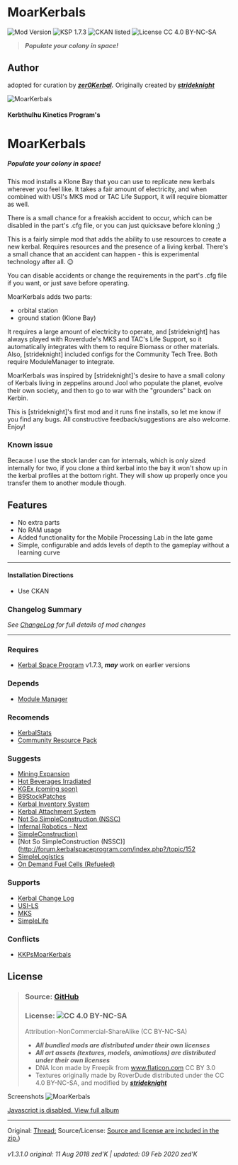 <!-- Readme.md v1.2.0.0
MoarKerbals (MK)
created: 17 Jul 18
updated: 10 Feb 2020 -->

<!-- Download on SpaceDock here or Github here.
Also available on CKAN. -->

# MoarKerbals
![Mod Version](https://img.shields.io/github/v/release/zer0Kerbal/MoarKerbals?include_prereleases) 
![KSP 1.7.3](https://img.shields.io/badge/KSP%20version-1.7.3-66ccff.svg?style=flat-square) 
![CKAN listed](https://img.shields.io/badge/CKAN-Indexed-brightgreen.svg) ![License CC 4.0 BY-NC-SA](https://img.shields.io/badge/License-CC--4.0--BY--SA-lightgrey)

> ***Populate your colony in space!*** 
## Author
adopted for curation by ***[zer0Kerbal](https://forum.kerbalspaceprogram.com/index.php?/profile/190933-*/).*** Originally created by [***strideknight***](https://forum.kerbalspaceprogram.com/index.php?/profile/67555-strideknight/)

![MoarKerbals](https://i.imgur.com/PCGwS6R.png "MoarKerbals")

#### Kerbthulhu Kinetics Program's 
# MoarKerbals
##### Populate your colony in space!

This mod installs a Klone Bay that you can use to replicate new kerbals wherever you feel like.  It takes a fair amount of electricity, and when combined with USI's MKS mod or TAC Life Support, it will require biomatter as well.

There is a small chance for a freakish accident to occur, which can be disabled in the part's .cfg file, or you can just quicksave before kloning ;)


This is a fairly simple mod that adds the ability to use resources to create a new kerbal. Requires resources and the presence of a living kerbal. There's a small chance that an accident can happen - this is experimental technology after all. :wink: 

You can disable accidents or change the requirements in the part's .cfg file if you want, or just save before operating.

MoarKerbals adds two parts:
- orbital station 
- ground station (Klone Bay)

It requires a large amount of electricity to operate, and [strideknight] has always played with Roverdude's MKS and TAC's Life Support, so it automatically integrates with them to require Biomass or other materials. Also, [strideknight] included configs for the Community Tech Tree. Both require ModuleManager to integrate.

MoarKerbals was inspired by [strideknight]'s desire to have a small colony of Kerbals living in zeppelins around Jool who populate the planet, evolve their own society, and then to go to war with the "grounders" back on Kerbin.

This is [strideknight]'s first mod and it runs fine installs, so let me know if you find any bugs. All constructive feedback/suggestions are also welcome. Enjoy!

### Known issue
Because I use the stock lander can for internals, which is only sized internally for two, if you clone a third kerbal into the bay it won't show up in the kerbal profiles at the bottom right. They will show up properly once you transfer them to another module though.


## Features
- No extra parts
- No RAM usage
- Added functionality for the Mobile Processing Lab in the late game
- Simple, configurable and adds levels of depth to the gameplay without a learning curve

<hr>

#### Installation Directions 
- Use CKAN

### Changelog Summary
*See [ChangeLog](https://github.com/zer0Kerbal/MoarKerbals/blob/master/Changelog.cfg) for full details of mod changes*
<hr>

### Requires
 - [Kerbal Space Program](https://kerbalspaceprogram.com) v1.7.3, ***may*** work on earlier versions

### Depends
 - [Module Manager](http://forum.kerbalspaceprogram.com/index.php?/topic/50533-105-*)
 
### Recomends
 - [KerbalStats](https://forum.kerbalspaceprogram.com/index.php?/topic/89285-*)
 - [Community Resource Pack](https://forum.kerbalspaceprogram.com/index.php?/topic/166314-*)

### Suggests
 - [Mining Expansion](http://forum.kerbalspaceprogram.com/index.php?/topic/130325-*)
 - [Hot Beverages Irradiated](https://github.com/zer0Kerbal/HotBeverageIrradiated)
 - [KGEx (coming soon)](https://github.com/zer0Kerbal/)
 - [B9StockPatches](https://forum.kerbalspaceprogram.com/index.php?/topic/190870-*)
 - [Kerbal Inventory System](http://forum.kerbalspaceprogram.com/index.php?/topic/149848-*)
 - [Kerbal Attachment System](http://forum.kerbalspaceprogram.com/index.php?/topic/142594-*)
 - [Not So SimpleConstruction (NSSC)](http://forum.kerbalspaceprogram.com/index.php?/topic/152309-*)
 - [Infernal Robotics - Next](https://forum.kerbalspaceprogram.com/index.php?/topic/184787-*)
 - [SimpleConstruction)](https://forum.kerbalspaceprogram.com/index.php?/topic/191424-ksp-*)
 - [Not So SimpleConstruction (NSSC)](http://forum.kerbalspaceprogram.com/index.php?/topic/152
 - [SimpleLogistics](https://forum.kerbalspaceprogram.com/index.php?/topic/191045-*/)
 - [On Demand Fuel Cells (Refueled)](https://forum.kerbalspaceprogram.com/index.php?/topic/187625-*)

### Supports
 - [Kerbal Change Log](https://forum.kerbalspaceprogram.com/index.php?/topic/179207-*)
 - [USI-LS]()
 - [MKS]()
 - [SimpleLife](https://forum.kerbalspaceprogram.com/index.php?/topic/191526-*)

### Conflicts
- [KKPsMoarKerbals](http://forum.kerbalspaceprogram.com/threads/104853)

## License
> ### Source: [GitHub](https://github.com/zer0Kerbal/MoarKerbals)
> ### License: ![CC 4.0 BY-NC-SA](https://creativecommons.org/licenses/by-nc-sa/4.0/ )
> Attribution-NonCommercial-ShareAlike (CC BY-NC-SA) 
> - ***All bundled mods are distributed under their own licenses***<br>
> - ***All art assets (textures, models, animations) are distributed under their own licenses***<br>
> - DNA Icon made by Freepik from www.flaticon.com CC BY 3.0
> - Textures originally made by RoverDude distributed under the CC 4.0 BY-NC-SA, and modified by [***strideknight***](https://forum.kerbalspaceprogram.com/index.php?/profile/67555-strideknight/)


Screenshots
![MoarKerbals](https://i.imgur.com/fxpDZqn.png)

[Javascript is disabled. View full album](https://imgur.com/a/ucN1S)
<hr>

Original: [Thread:](https://forum.kerbalspaceprogram.com/index.php?/topic/94517-*)
Source/License: [Source and license are included in the zip.](https://www.dropbox.com/s/yc2zymblmjgrik8/MoarKerbals-v1.1.rar?dl=0))

###### v1.3.1.0 original: 11 Aug 2018 zed'K | updated: 09 Feb 2020 zed'K
<!--
CC BY-NC-SA-4.0
zer0Kerbal-->

